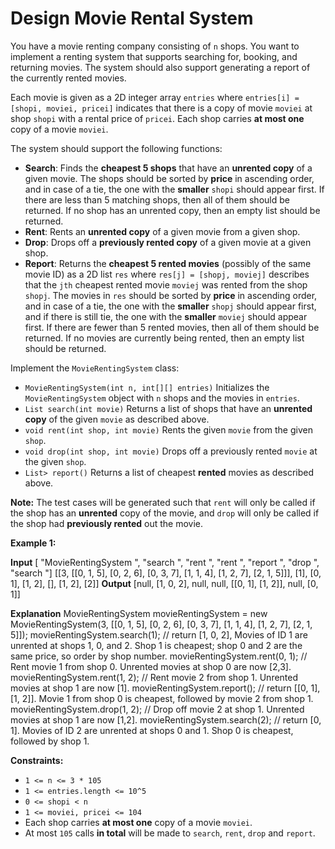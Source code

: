 # Design Movie Rental System

You have a movie renting company consisting of `n` shops. You want to implement a renting system that supports searching for, booking, and returning movies. The system should also support generating a report of the currently rented movies.

Each movie is given as a 2D integer array `entries` where `entries[i] = [shopi, moviei, pricei]` indicates that there is a copy of movie `moviei` at shop `shopi` with a rental price of `pricei`. Each shop carries **at most one** copy of a movie `moviei`.

The system should support the following functions:

* **Search**: Finds the **cheapest 5 shops** that have an **unrented copy** of a given movie. The shops should be sorted by **price** in ascending order, and in case of a tie, the one with the **smaller** `shopi` should appear first. If there are less than 5 matching shops, then all of them should be returned. If no shop has an unrented copy, then an empty list should be returned.
* **Rent**: Rents an **unrented copy** of a given movie from a given shop.
* **Drop**: Drops off a **previously rented copy** of a given movie at a given shop.
* **Report**: Returns the **cheapest 5 rented movies** (possibly of the same movie ID) as a 2D list `res` where `res[j] = [shopj, moviej]` describes that the `jth` cheapest rented movie `moviej` was rented from the shop `shopj`. The movies in `res` should be sorted by **price** in ascending order, and in case of a tie, the one with the **smaller** `shopj` should appear first, and if there is still tie, the one with the **smaller** `moviej` should appear first. If there are fewer than 5 rented movies, then all of them should be returned. If no movies are currently being rented, then an empty list should be returned.

Implement the `MovieRentingSystem` class:

* `MovieRentingSystem(int n, int[][] entries)` Initializes the `MovieRentingSystem` object with `n` shops and the movies in `entries`.
* `List search(int movie)` Returns a list of shops that have an **unrented copy** of the given `movie` as described above.
* `void rent(int shop, int movie)` Rents the given `movie` from the given `shop`.
* `void drop(int shop, int movie)` Drops off a previously rented `movie` at the given `shop`.
* `List> report()` Returns a list of cheapest **rented** movies as described above.

**Note:** The test cases will be generated such that `rent` will only be called if the shop has an **unrented** copy of the movie, and `drop` will only be called if the shop had **previously rented** out the movie.

**Example 1:**

**Input**
\[ "MovieRentingSystem ",  "search ",  "rent ",  "rent ",  "report ",  "drop ",  "search "\]
\[\[3, \[\[0, 1, 5\], \[0, 2, 6\], \[0, 3, 7\], \[1, 1, 4\], \[1, 2, 7\], \[2, 1, 5\]\]\], \[1\], \[0, 1\], \[1, 2\], \[\], \[1, 2\], \[2\]\]
**Output**
\[null, \[1, 0, 2\], null, null, \[\[0, 1\], \[1, 2\]\], null, \[0, 1\]\]

**Explanation**
MovieRentingSystem movieRentingSystem = new MovieRentingSystem(3, \[\[0, 1, 5\], \[0, 2, 6\], \[0, 3, 7\], \[1, 1, 4\], \[1, 2, 7\], \[2, 1, 5\]\]);
movieRentingSystem.search(1);  // return \[1, 0, 2\], Movies of ID 1 are unrented at shops 1, 0, and 2. Shop 1 is cheapest; shop 0 and 2 are the same price, so order by shop number.
movieRentingSystem.rent(0, 1); // Rent movie 1 from shop 0. Unrented movies at shop 0 are now \[2,3\].
movieRentingSystem.rent(1, 2); // Rent movie 2 from shop 1. Unrented movies at shop 1 are now \[1\].
movieRentingSystem.report();   // return \[\[0, 1\], \[1, 2\]\]. Movie 1 from shop 0 is cheapest, followed by movie 2 from shop 1.
movieRentingSystem.drop(1, 2); // Drop off movie 2 at shop 1. Unrented movies at shop 1 are now \[1,2\].
movieRentingSystem.search(2);  // return \[0, 1\]. Movies of ID 2 are unrented at shops 0 and 1. Shop 0 is cheapest, followed by shop 1.

**Constraints:**

* `1 <= n <= 3 * 105`
* `1 <= entries.length <= 10^5`
* `0 <= shopi < n`
* `1 <= moviei, pricei <= 104`
* Each shop carries **at most one** copy of a movie `moviei`.
* At most `105` calls **in total** will be made to `search`, `rent`, `drop` and `report`.
